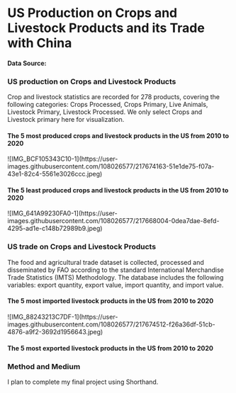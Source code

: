 # US Production on Crops and Livestock Products and its Trade with China

<h4>Data Source: </h4>

<h3>US production on Crops and Livestock Products</h3>
Crop and livestock statistics are recorded for 278 products, covering the following categories: Crops Processed, Crops Primary, Live Animals, Livestock Primary, Livestock Processed. We only select Crops and Livestock primary here for visualization.

<h4>The 5 most produced crops and livestock products in the US from 2010 to 2020</h4>
![IMG_BCF105343C10-1](https://user-images.githubusercontent.com/108026577/217674163-51e1de75-f07a-43e1-82c4-5561e3026ccc.jpeg)
<h4>The 5 least produced crops and livestock products in the US from 2010 to 2020</h4>
![IMG_641A99230FA0-1](https://user-images.githubusercontent.com/108026577/217668004-0dea7dae-8efd-4295-ad1e-c148b72989b9.jpeg)

<h3>US trade on Crops and Livestock Products</h3>
The food and agricultural trade dataset is collected, processed and disseminated by FAO according to the standard International Merchandise Trade Statistics (IMTS) Methodology. The database includes the following variables: export quantity, export value, import quantity, and import value.
<h4>The 5 most imported livestock products in the US from 2010 to 2020</h4>
![IMG_88243213C7DF-1](https://user-images.githubusercontent.com/108026577/217674512-f26a36df-51cb-4876-a9f2-3692d1956643.jpeg)
<h4>The 5 most exported livestock products in the US from 2010 to 2020</h4>

<h3>Method and Medium</h3>
I plan to complete my final project using Shorthand.
